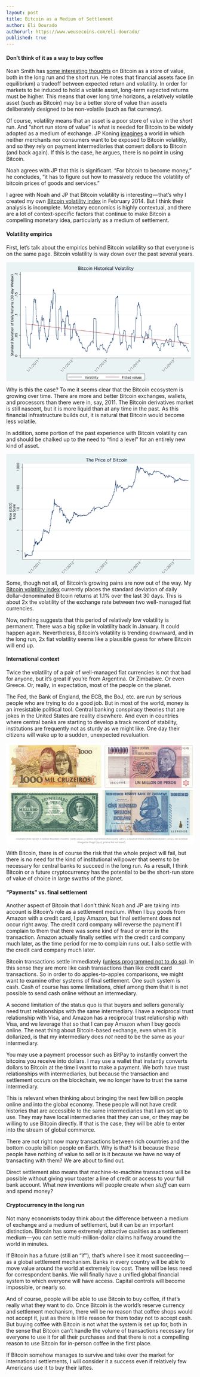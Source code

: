 ```yaml
---
layout: post
title: Bitcoin as a Medium of Settlement
author: Eli Dourado
authorurl: https://www.weusecoins.com/eli-dourado/
published: true
---
```


<p><h4>Don’t think of it as a way to buy coffee</h4>
<p>Noah Smith has <a href="http://noahpinionblog.blogspot.com/2015/06/store-of-value.html">some interesting thoughts</a> on Bitcoin as a store of value, both in the long run and the short run. He notes that financial assets face (in equilibrium) a tradeoff between expected return and volatility. In order for markets to be induced to hold a volatile asset, long-term expected returns must be higher. This means that over long time horizons, a relatively volatile asset (such as Bitcoin) may be a better store of value than assets deliberately designed to be non-volatile (such as fiat currency).
<p>Of course, volatility means that an asset is a poor store of value in the <em>short</em> run. And “short run store of value” is what is needed for Bitcoin to be widely adopted as a medium of exchange. JP Koning <a href="http://jpkoning.blogspot.com/2015/06/the-dollarization-of-bitcoin.html">imagines</a> a world in which neither merchants nor consumers want to be exposed to Bitcoin volatility, and so they rely on payment intermediaries that convert dollars to Bitcoin (and back again). If this is the case, he argues, there is no point in using Bitcoin.
<p>Noah agrees with JP that this is significant. “For bitcoin to become money,” he concludes, “it has to figure out how to massively reduce the volatility of bitcoin prices of goods and services.”
<p>I agree with Noah and JP that Bitcoin volatility is interesting — that’s why I created my own <a href="https://btcvol.info/">Bitcoin volatility index</a> in February 2014. But I think their analysis is incomplete. Monetary economics is highly contextual, and there are a lot of context-specific factors that continue to make Bitcoin a compelling monetary idea, particularly as a medium of settlement.
<p><h4>Volatility empirics</h4>
<p>First, let’s talk about the empirics behind Bitcoin volatility so that everyone is on the same page. Bitcoin volatility is way down over the past several years.
<p><img src="/images/bitcoin-historic-volatility-settlement.png" alt="bitcoin historic volatility settlement" align="center">
<p>Why is this the case? To me it seems clear that the Bitcoin ecosystem is growing over time. There are more and better Bitcoin exchanges, wallets, and processors than there were in, say, 2011. The Bitcoin derivatives market is still nascent, but it is more liquid than at any time in the past. As this financial infrastructure builds out, it is natural that Bitcoin would become less volatile.
<p>In addition, some portion of the past experience with Bitcoin volatility can and should be chalked up to the need to “find a level” for an entirely new kind of asset.
<p><img src="/images/bitcoin-historic-price-settlement.png" alt="bitcoin historic price settlement" align="center">
<p>Some, though not all, of Bitcoin’s growing pains are now out of the way. My <a href="https://btcvol.info/" data-href="https://btcvol.info/">Bitcoin volatility index</a> currently places the standard deviation of daily dollar-denominated Bitcoin returns at 1.1% over the last 30 days. This is about 2x the volatility of the exchange rate between two well-managed fiat currencies.
<p>Now, nothing suggests that this period of relatively low volatility is permanent. There was a big spike in volatility back in January. It could happen again. Nevertheless, Bitcoin’s volatility is trending downward, and in the long run, 2x fiat volatility seems like a plausible guess for where Bitcoin will end up.
<p><h4>International context</h4>
<p>Twice the volatility of a pair of well-managed fiat currencies is not that bad for anyone, but it’s great if you’re from Argentina. Or Zimbabwe. Or even Greece. Or, really, in expectation, most of the people on the planet.
<p>The Fed, the Bank of England, the ECB, the BoJ, etc. are run by serious people who are trying to do a good job. But in most of the world, money is an irresistable political tool. Central banking conspiracy theories that are jokes in the United States are reality elsewhere. And even in countries where central banks are starting to develop a track record of stability, institutions are frequently not as sturdy as we might like. One day their citizens will wake up to a sudden, unexpected revaluation.
<p><img src="/images/cruzeiros-pesos-pengo-dollars.png" alt="cruzeiros pesos pengo dollars" align="center">
<p>With Bitcoin, there is of course the risk that the whole project will fail, but there is no need for the kind of institutional willpower that seems to be necessary for central banks to succeed in the long run. As a result, I think Bitcoin or a future cryptocurrency has the potential to be the short-run store of value of choice in large swaths of the planet.
<p><h4>“Payments” vs. final settlement</h4>
<p>Another aspect of Bitcoin that I don’t think Noah and JP are taking into account is Bitcoin’s role as a settlement medium. When I buy goods from Amazon with a credit card, I pay Amazon, but final settlement does not occur right away. The credit card company will reverse the payment if I complain to them that there was some kind of fraud or error in the transaction. Amazon actually finally settles with the credit card company much later, as the time period for me to complain runs out. I also settle with the credit card company much later.
<p>Bitcoin transactions settle immediately (<a href="https://elidourado.com/blog/bitcoin-arbitration/">unless programmed not to do so</a>). In this sense they are more like cash transactions than like credit card transactions. So in order to do apples-to-apples comparisons, we might want to examine other systems of final settlement. One such system is cash. Cash of course has some limitations, chief among them that it is not possible to send cash online without an intermediary.
<p>A second limitation of the status quo is that buyers and sellers generally need trust relationships with the same intermediary. I have a reciprocal trust relationship with Visa, and Amazon has a reciprocal trust relationship with Visa, and we leverage that so that I can pay Amazon when I buy goods online. The neat thing about Bitcoin-based exchange, even when it is dollarized, is that my intermediary does <em>not</em> need to be the same as your intermediary.
<p>You may use a payment processor such as BitPay to instantly convert the bitcoins you receive into dollars. I may use a wallet that instantly converts dollars to Bitcoin at the time I want to make a payment. We both have trust relationships with intermediaries, but because the transaction and settlement occurs on the blockchain, we no longer have to trust the same intermediary.
<p>This is relevant when thinking about bringing the next few billion people online and into the global economy. These people will not have credit histories that are accessible to the same intermediaries that I am set up to use. They may have local intermediaries that they can use, or they may be willing to use Bitcoin directly. If that is the case, they will be able to enter into the stream of global commerce.
<p>There are not right now many transactions between rich countries and the bottom couple billion people on Earth. Why is that? Is it because these people have nothing of value to sell or is it because we have no way of transacting with them? We are about to find out.
<p>Direct settlement also means that machine-to-machine transactions will be possible without giving your toaster a line of credit or access to your full bank account. What new inventions will people create when <em>stuff</em> can earn and spend money?
<p><h4>Cryptocurrency in the long run</h4>
<p>Not many economists today think about the difference between a medium of exchange and a medium of settlement, but it can be an important distinction. Bitcoin has some extremely attractive qualities as a settlement medium — you can settle multi-million-dollar claims halfway around the world in minutes.
<p>If Bitcoin has a future (still an “if”), that’s where I see it most succeeding — as a global settlement mechanism. Banks in every country will be able to move value around the world at extremely low cost. There will be less need for correspondent banks. We will finally have a unified global financial system to which everyone will have access. Capital controls will become impossible, or nearly so.
<p>And of course, people will be able to use Bitcoin to buy coffee, if that’s really what they want to do. Once Bitcoin is the world’s reserve currency and settlement mechanism, there will be no reason that coffee shops would not accept it, just as there is little reason for them today not to accept cash. But buying coffee with Bitcoin is not what the system is set up for, both in the sense that Bitcoin can’t handle the volume of transactions necessary for everyone to use it for all their purchases and that there is not a compelling reason to use Bitcoin for in-person coffee in the first place.
<p>If Bitcoin somehow manages to survive and take over the market for international settlements, I will consider it a success even if relatively few Americans use it to buy their lattes.